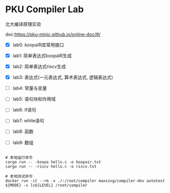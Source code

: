 # PKU Compiler Lab
北大编译原理实验

doc:https://pku-minic.github.io/online-doc/#/

- [x] lab0: koopaIR库常用接口
- [x] lab1: 简单表达式koopaIR生成
- [x] lab2: 简单表达式riscv生成
- [x] lab3: 表达式(一元表达式, 算术表达式, 逻辑表达式)
- [ ] lab4: 常量与变量
- [ ] lab5: 语句块和作用域
- [ ] lab6: if语句
- [ ] lab7: while语句
- [ ] lab8: 函数
- [ ] lab9: 数组


```shell

# 本地运行命令
cargo run -- -koopa hello.c -o koopair.txt
cargo run -- -riscv hello.c -o riscv.txt

# 本地测试命令
docker run -it --rm -v ./:/root/compiler maxxing/compiler-dev autotest ${MODE} -s lv${LEVEL} /root/compiler
```